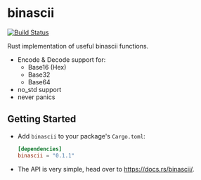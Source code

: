 # binascii
[![Build Status](https://travis-ci.org/naim94a/binascii-rs.svg?branch=master)](https://travis-ci.org/naim94a/binascii-rs)

Rust implementation of useful binascii functions.

* Encode & Decode support for:
    + Base16 (Hex)
    + Base32
    + Base64
* no_std support
* never panics

## Getting Started
* Add `binascii` to your package's `Cargo.toml`:
    ```toml
    [dependencies]
    binascii = "0.1.1"
    ```
* The API is very simple, head over to https://docs.rs/binascii/.
